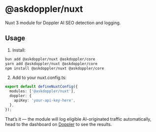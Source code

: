 # @askdoppler/nuxt

Nuxt 3 module for Doppler AI SEO detection and logging.

## Usage

1. Install:

```sh
bun add @askdoppler/nuxt @askdoppler/core
yarn add @askdoppler/nuxt @askdoppler/core
npm install @askdoppler/nuxt @askdoppler/core
```

2. Add to your nuxt.config.ts:

```ts
export default defineNuxtConfig({
  modules: ['@askdoppler/nuxt'],
  doppler: {
    apiKey: 'your-api-key-here',
  },
});
```

That’s it — the module will log eligible AI-originated traffic automatically, head to the dashboard on [Doppler](https://askdoppler.com) to see the results.
